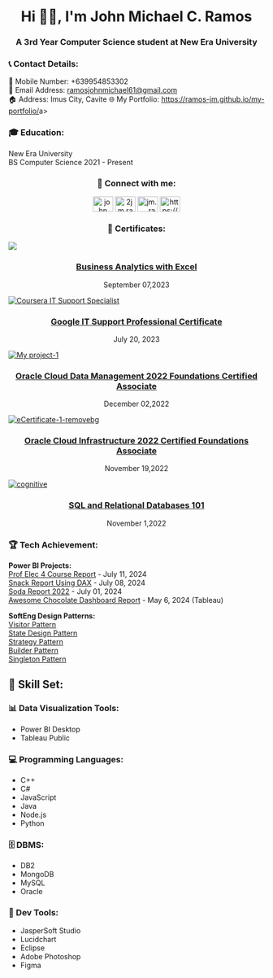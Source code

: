 <h1 align="center">Hi 🙋‍♂️, I'm John Michael C. Ramos</h1>
<h3 align="center">A 3rd Year Computer Science student at New Era University</h3>

<h3 align="left">📞 Contact Details:</h3>
<p align="left">
  📲 Mobile Number: +639954853302<br>
  📧 Email Address: <a href="mailto:ramosjohnmichael61@gmail.com">ramosjohnmichael61@gmail.com</a><br>
  🏠 Address: Imus City, Cavite
  🌐 My Portfolio: <a href = "https://ramos-jm.github.io/my-portfolio/">https://ramos-jm.github.io/my-portfolio/</a>a>
</p>

<h3 align="left">🎓 Education:</h3>
<p>
  New Era University <br>
  BS Computer Science 2021 - Present
</p>

<h3 align="center">🔗 Connect with me:</h3>
<p align="center">
<a href="https://linkedin.com/in/ramos-jm" target="blank"><img align="center" src="https://raw.githubusercontent.com/rahuldkjain/github-profile-readme-generator/master/src/images/icons/Social/linked-in-alt.svg" alt="john michael ramos" height="30" width="40" /></a>
<a href="https://www.facebook.com/iamcharizardd" target="blank"><img align="center" src="https://raw.githubusercontent.com/rahuldkjain/github-profile-readme-generator/master/src/images/icons/Social/facebook.svg" alt="2jm.ramos1" height="30" width="40" /></a>
<a href="https://instagram.com/jm.__.ramos" target="blank"><img align="center" src="https://raw.githubusercontent.com/rahuldkjain/github-profile-readme-generator/master/src/images/icons/Social/instagram.svg" alt="jm.__.ramos" height="30" width="40" /></a>
<a href="https://discord.com/users/813444666744897566" target="blank"><img align="center" src="https://raw.githubusercontent.com/rahuldkjain/github-profile-readme-generator/master/src/images/icons/Social/discord.svg" alt="https://discord.com/users/813444666744897566" height="30" width="40" /></a>
</p>

<h3 align="center">📜 Certificates:</h3>

<a href= "https://simpli-web.app.link/e/iJyyiWeV6Cb"><img src="https://github.com/ramos-jm/portfolio/assets/127398189/55755757-5baf-4803-ab7f-42fa6771e177"></a>
<h3 align = "center"><a href="https://simpli-web.app.link/e/iJyyiWeV6Cb">Business Analytics with Excel</a></h3><p align = "center">September 07,2023</p>

<a href ="https://coursera.org/share/a6df64fa6114c0dc37f41be28eda3d21">![Coursera IT Support Specialist](https://github.com/ramos-jm/portfolio/assets/127398189/b10dce4f-05f3-4b3a-b7f1-8f0143679018)</a> 
<h3 align = "center"><a href="https://coursera.org/share/a6df64fa6114c0dc37f41be28eda3d21">Google IT Support Professional Certificate</a></h3><p align = "center">July 20, 2023</p>

<a href= "https://catalog-education.oracle.com/pls/certview/sharebadge?id=AC1CD7BC2ED20729F7D84529E2B0BAC70DB621ACDFF462E865762514F5413C61">![My project-1](https://github.com/ramos-jm/portfolio/assets/127398189/8357694e-7881-4a13-9f37-1fa9c24dc820)</a> 
<h3 align = "center"><a href="https://catalog-education.oracle.com/pls/certview/sharebadge?id=AC1CD7BC2ED20729F7D84529E2B0BAC70DB621ACDFF462E865762514F5413C61">Oracle Cloud Data Management 2022 Foundations Certified Associate</a></h3><p align = "center">December 02,2022</p>

<a href= "[https://simpli-web.app.link/e/iJyyiWeV6Cb](https://catalog-education.oracle.com/pls/certview/sharebadge?id=F6A182158601C0E6B51634753573338AB42AFE13A9267A2083870BFF9C6EE0BC)">![eCertificate-1-removebg](https://github.com/ramos-jm/portfolio/assets/127398189/9e795396-11bb-4532-81bc-6fca2c27f07f)</a> 
<h3 align = "center"><a href="https://catalog-education.oracle.com/pls/certview/sharebadge?id=F6A182158601C0E6B51634753573338AB42AFE13A9267A2083870BFF9C6EE0BC">Oracle Cloud Infrastructure 2022 Certified Foundations Associate</a></h3><p align = "center">November 19,2022</p>

<a href= "[https://simpli-web.app.link/e/iJyyiWeV6Cb](https://courses.cognitiveclass.ai/certificates/7a03a7f366b04c4ba9216095b4f34ef3)">![cognitive](https://github.com/ramos-jm/portfolio/assets/127398189/bdb3289d-dd3b-4e82-aac1-58dfd4e3fcc6)</a> 
<h3 align = "center"><a href="https://courses.cognitiveclass.ai/certificates/7a03a7f366b04c4ba9216095b4f34ef3">SQL and Relational Databases 101</a></h3><p align = "center">November 1,2022</p>

<h3 align="left">🏆 Tech Achievement:</h3>
<p>
  <strong>Power BI Projects:</strong><br>
  <a href="https://app.powerbi.com/view?r=eyJrIjoiNDc5OGZhMzUtMjI1OS00MTUxLWFkZGMtNTY4ODc0ZGQzZmI0IiwidCI6IjQxZWYxNTMyLTQ3YTktNGVhMC1hNjZiLWM0NGY5MjdjMzZmOCIsImMiOjF9">Prof Elec 4 Course Report</a> - July 11, 2024 <br>
  <a href="https://app.powerbi.com/view?r=eyJrIjoiNzFhNjVhZmQtZDk4OC00NzI0LWJiZjQtMmU5MDYxYzVkNmYwIiwidCI6IjQxZWYxNTMyLTQ3YTktNGVhMC1hNjZiLWM0NGY5MjdjMzZmOCIsImMiOjF9">Snack Report Using DAX</a> - July 08, 2024 <br>
  <a href="https://app.powerbi.com/view?r=eyJrIjoiMTdiNGQzY2EtZGFjNy00MzgxLWI5OWQtY2NiMWU2YzNmNDZjIiwidCI6IjVlYzVhNzdhLTE0Y2QtNDVmMC1hYTZmLTcyMzZhYjZlZTM5MyIsImMiOjEwfQ%3D%3D">Soda Report 2022</a> - July 01, 2024 <br>
  <a href="https://ramos-jm.github.io/Awesome-Chocolate-Sales-Report/">Awesome Chocolate Dashboard Report</a> - May 6, 2024 (Tableau)
</p>

<p>
  <strong>SoftEng Design Patterns:</strong><br>
  <a href="https://github.com/ramos-jm/visitorPattern2">Visitor Pattern</a> <br>
  <a href="https://github.com/ramos-jm/stateDesignPattern">State Design Pattern</a> <br>
  <a href="https://github.com/ramos-jm/strategyPattern">Strategy Pattern</a> <br>
  <a href="https://github.com/ramos-jm/builderPattern">Builder Pattern</a> <br>
  <a href="https://github.com/ramos-jm/singletonPattern">Singleton Pattern</a>
</p>

<h2 align="left">💼 Skill Set:</h2>

<h3>📊 Data Visualization Tools:</h3> 
<ul>
  <li>Power BI Desktop</li>
  <li>Tableau Public</li>
</ul>
<h3>💻 Programming Languages:</h3>
<ul>
  <li>C++</li>
  <li>C#</li>
  <li>JavaScript</li>
  <li>Java</li> 
  <li>Node.js</li>
  <li>Python</li>
</ul>
<h3>🗄️ DBMS:</h3> 
<ul>
  <li>DB2</li>
  <li>MongoDB</li>
  <li>MySQL</li>
  <li>Oracle</li>
</ul>
<h3>🔧 Dev Tools:</h3> 
<ul>
  <li>JasperSoft Studio</li> 
  <li>Lucidchart</li> 
  <li>Eclipse</li> 
  <li>Adobe Photoshop</li>
  <li>Figma</li>
</ul>
